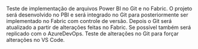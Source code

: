 Teste de implementação de arquivos Power BI no Git e no Fabric.
O projeto será desenvolvido no PBI e será integrado no Git para posteriormente ser implementado no Fabric com controle de versão.
Depois o Git será atualizado a partir de alterações feitas no Fabric.
Se possível também será replicado com o AzureDevOps.
Teste de alterações no Git para forçar alterações no VS Code.
